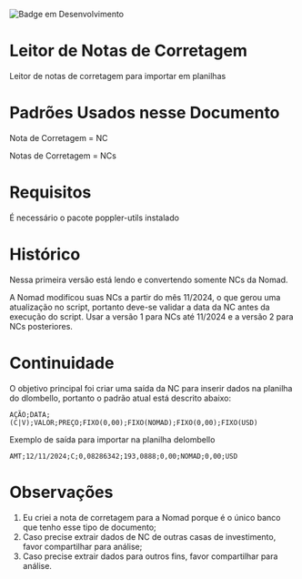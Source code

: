 ![Badge em Desenvolvimento](http://img.shields.io/static/v1?label=STATUS&message=EM%20DESENVOLVIMENTO&color=GREEN&style=for-the-badge)
# Leitor de Notas de Corretagem
Leitor de notas de corretagem para importar em planilhas

# Padrões Usados nesse Documento
Nota de Corretagem = NC

Notas de Corretagem = NCs

# Requisitos
É necessário o pacote poppler-utils instalado

# Histórico
Nessa primeira versão está lendo e convertendo somente NCs da Nomad.

A Nomad modificou suas NCs a partir do mês 11/2024, o que gerou uma atualização no script, portanto deve-se validar a data da NC antes da execução do script.
Usar a versão 1 para NCs até 11/2024 e a versão 2 para NCs posteriores.

# Continuidade
O objetivo principal foi criar uma saída da NC para inserir dados na planilha do dlombello, portanto o padrão atual está descrito abaixo:

`AÇÃO;DATA;(C|V);VALOR;PREÇO;FIXO(0,00);FIXO(NOMAD);FIXO(0,00);FIXO(USD)`

Exemplo de saída para importar na planilha delombello

`AMT;12/11/2024;C;0,08286342;193,0888;0,00;NOMAD;0,00;USD`

# Observações
1. Eu criei a nota de corretagem para a Nomad porque é o único banco que tenho esse tipo de documento;
2. Caso precise extrair dados de NC de outras casas de investimento, favor compartilhar para análise;
3. Caso precise extrair dados para outros fins, favor compartilhar para análise.
